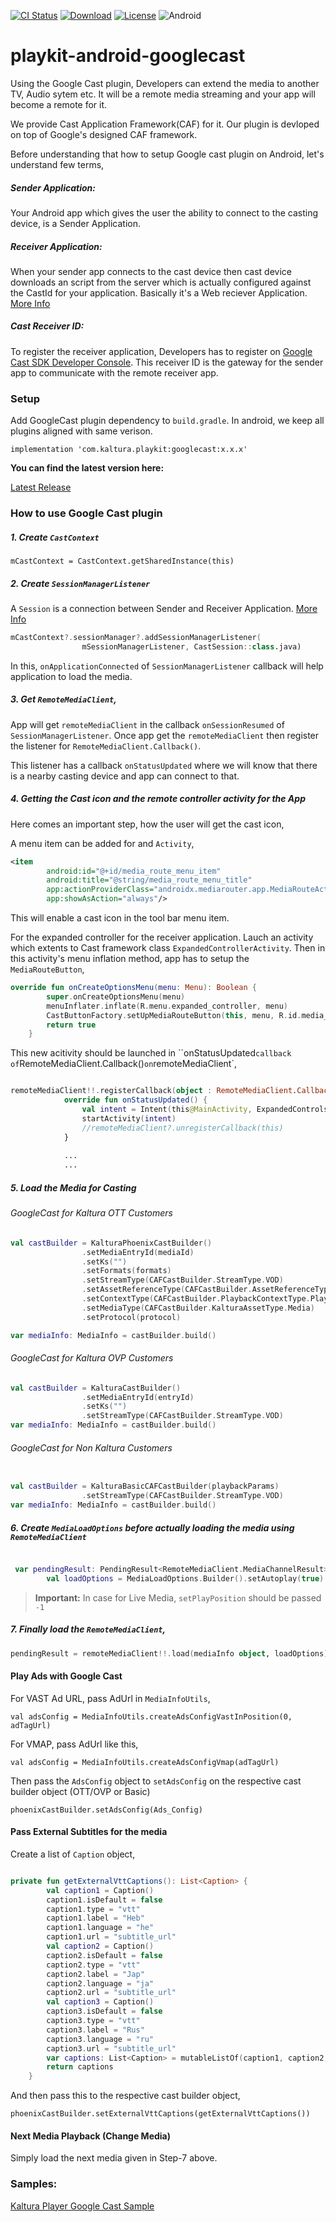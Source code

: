 [![CI Status](https://api.travis-ci.org/kaltura/playkit-android-googlecast.svg?branch=develop)](https://travis-ci.org/github/kaltura/playkit-android-googlecast)
[![Download](https://img.shields.io/maven-central/v/com.kaltura.playkit/googlecast?label=Download)](https://search.maven.org/artifact/com.kaltura.playkit/googlecast)
[![License](https://img.shields.io/badge/license-AGPLv3-black.svg)](https://github.com/kaltura/playkit-android-kava/blob/master/LICENSE)
![Android](https://img.shields.io/badge/platform-android-green.svg)

# playkit-android-googlecast

Using the Google Cast plugin, Developers can extend the media to another TV, Audio sytem etc. It will be a remote media streaming and your app will become a remote for it.

We provide Cast Application Framework(CAF) for it. Our plugin is devloped on top of Google's designed CAF framework.

Before understanding that how to setup Google cast plugin on Android, let's understand few terms,

##### Sender Application: 
Your Android app which gives the user the ability to connect to the casting device, is a Sender Application.

##### Receiver Application:
When your sender app connects to the cast device then cast device downloads an script from the server which is actually configured against the CastId for your application. Basically it's a Web reciever Application. [More Info](https://developers.google.com/cast/docs/web_receiver)

##### Cast Receiver ID: 
To register the receiver application, Developers has to register on [Google Cast SDK Developer Console](https://cast.google.com/publish). 
This receiver ID is the gateway for the sender app to communicate with the remote receiver app.

### Setup

Add GoogleCast plugin dependency to `build.gradle`. In android, we keep all plugins aligned with same verison.

`implementation 'com.kaltura.playkit:googlecast:x.x.x'`

**You can find the latest version here:**

[Latest Release](https://github.com/kaltura/playkit-android-googlecast/releases)

### How to use Google Cast plugin

##### 1. Create `CastContext`

`mCastContext = CastContext.getSharedInstance(this)`

##### 2. Create `SessionManagerListener` 

A `Session` is a connection between Sender and Receiver Application. [More Info](https://developers.google.com/android/reference/com/google/android/gms/cast/framework/Session?hl=en)

```kotlin
mCastContext?.sessionManager?.addSessionManagerListener(
                mSessionManagerListener, CastSession::class.java)
```

In this, `onApplicationConnected` of `SessionManagerListener` callback will help application to load the media.

##### 3. Get `RemoteMediaClient`,

App will get `remoteMediaClient` in the callback `onSessionResumed` of `SessionManagerListener`. Once app get the `remoteMediaClient` then register the  listener for `RemoteMediaClient.Callback()`. 

This listener has a callback `onStatusUpdated` where we will know that there is a nearby casting device and app can connect to that.

##### 4. Getting the Cast icon and the remote controller activity for the App

Here comes an important step, how the user will get the cast icon, 

A menu item can be added for and `Activity`,

```xml
<item
        android:id="@+id/media_route_menu_item"
        android:title="@string/media_route_menu_title"
        app:actionProviderClass="androidx.mediarouter.app.MediaRouteActionProvider"
        app:showAsAction="always"/>

```	 

This will enable a cast icon in the tool bar menu item.

For the expanded controller for the receiver application. Lauch an activity which extents to Cast framework class `ExpandedControllerActivity`. 
Then in this activity's menu inflation method, app has to setup the `MediaRouteButton`,

```kotlin
override fun onCreateOptionsMenu(menu: Menu): Boolean {
        super.onCreateOptionsMenu(menu)
        menuInflater.inflate(R.menu.expanded_controller, menu)
        CastButtonFactory.setUpMediaRouteButton(this, menu, R.id.media_route_menu_item)
        return true
    }

```

This new acitivity should be launched in ``onStatusUpdated` callback of `RemoteMediaClient.Callback()` on `remoteMediaClient`,

```kotlin

remoteMediaClient!!.registerCallback(object : RemoteMediaClient.Callback() {
            override fun onStatusUpdated() {
                val intent = Intent(this@MainActivity, ExpandedControlsActivity::class.java)
                startActivity(intent)
                //remoteMediaClient?.unregisterCallback(this)
            }
            
            ...
            ...

```
##### 5. Load the Media for Casting

###### GoogleCast for Kaltura OTT Customers

```kotlin
val castBuilder = KalturaPhoenixCastBuilder()
                .setMediaEntryId(mediaId)
                .setKs("")
                .setFormats(formats)
                .setStreamType(CAFCastBuilder.StreamType.VOD)
                .setAssetReferenceType(CAFCastBuilder.AssetReferenceType.Media)
                .setContextType(CAFCastBuilder.PlaybackContextType.Playback)
                .setMediaType(CAFCastBuilder.KalturaAssetType.Media)
                .setProtocol(protocol)

var mediaInfo: MediaInfo = castBuilder.build()

```

###### GoogleCast for Kaltura OVP Customers

```kotlin
val castBuilder = KalturaCastBuilder()
                .setMediaEntryId(entryId)
                .setKs("")
                .setStreamType(CAFCastBuilder.StreamType.VOD)
var mediaInfo: MediaInfo = castBuilder.build()

```

###### GoogleCast for Non Kaltura Customers

```Kotlin

val castBuilder = KalturaBasicCAFCastBuilder(playbackParams)
                .setStreamType(CAFCastBuilder.StreamType.VOD)
var mediaInfo: MediaInfo = castBuilder.build()

```
##### 6. Create `MediaLoadOptions` before actually loading the media using `RemoteMediaClient`

```kotlin

 var pendingResult: PendingResult<RemoteMediaClient.MediaChannelResult>? = null
        val loadOptions = MediaLoadOptions.Builder().setAutoplay(true).setPlayPosition(0L).build()

```
> **Important:** In case for Live Media, `setPlayPosition` should be passed `-1`

##### 7. Finally load the `RemoteMediaClient`,

```kotlin
pendingResult = remoteMediaClient!!.load(mediaInfo object, loadOptions)

```

#### Play Ads with Google Cast

For VAST Ad URL, pass AdUrl in `MediaInfoUtils`,

`val adsConfig = MediaInfoUtils.createAdsConfigVastInPosition(0, adTagUrl)`

For VMAP, pass AdUrl like this,

`val adsConfig = MediaInfoUtils.createAdsConfigVmap(adTagUrl)`

Then pass the `AdsConfig` object to `setAdsConfig` on the respective cast builder object (OTT/OVP or Basic)

`phoenixCastBuilder.setAdsConfig(Ads_Config)`

#### Pass External Subtitles for the media

Create a list of `Caption` object,

```kotlin

private fun getExternalVttCaptions(): List<Caption> {
        val caption1 = Caption()
        caption1.isDefault = false
        caption1.type = "vtt"
        caption1.label = "Heb"
        caption1.language = "he"
        caption1.url = "subtitle_url"
        val caption2 = Caption()
        caption2.isDefault = false
        caption2.type = "vtt"
        caption2.label = "Jap"
        caption2.language = "ja"
        caption2.url = "subtitle_url"
        val caption3 = Caption()
        caption3.isDefault = false
        caption3.type = "vtt"
        caption3.label = "Rus"
        caption3.language = "ru"
        caption3.url = "subtitle_url"
        var captions: List<Caption> = mutableListOf(caption1, caption2, caption3)
        return captions
    }

```

And then pass this to the respective cast builder object,

`phoenixCastBuilder.setExternalVttCaptions(getExternalVttCaptions())`

#### Next Media Playback (Change Media)

Simply load the next media given in Step-7 above. 

### Samples:

[Kaltura Player Google Cast Sample](https://github.com/kaltura/kaltura-player-android-samples/tree/develop/AdvancedSamples/ChromecastCAFSample)